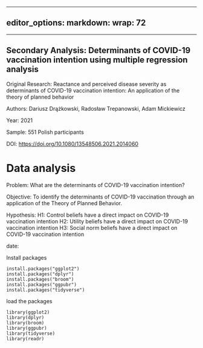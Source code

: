 
---
editor_options: 
  markdown: 
    wrap: 72
---

------------------------------------------------------------------------
Secondary Analysis: Determinants of COVID-19 vaccination intention using multiple regression analysis
---
Original Research: Reactance and perceived disease severity as determinants of COVID-19 vaccination intention: An application of the theory of planned behavior

Authors: Dariusz Drążkowski, Radosław Trepanowski, Adam Mickiewicz

Year: 2021

Sample: 551 Polish participants

DOI: https://doi.org/10.1080/13548506.2021.2014060

# Data analysis
Problem: What are the determinants of COVID-19 vaccination intention?

Objective:  To identify the determinants of COVID-19 vaccination through an application of the Theory of Planned Behavior.

Hypothesis: 
H1: Control beliefs have a direct impact on COVID-19 vaccination intention
H2: Utility beliefs have a direct impact on COVID-19 vaccination intention
H3: Social norm beliefs have a direct impact on COVID-19 vaccination intention

date: 




Install packages

```{r}
install.packages("ggplot2")
install.packages("dplyr")
install.packages("broom")
install.packages("ggpubr")
install.packages("tidyverse")
```

load the packages

```{r}
library(ggplot2)
library(dplyr)
library(broom)
library(ggpubr)
library(tidyverse)
library(readr)
```






